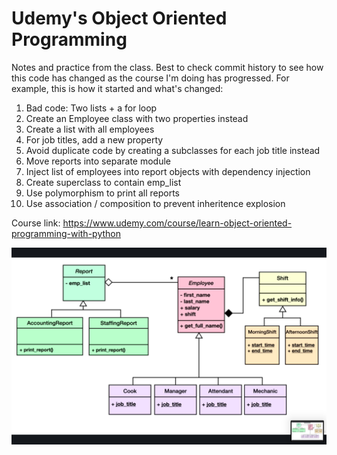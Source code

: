 # Udemy's Object Oriented Programming

Notes and practice from the class. Best to check commit history to see how this code has changed as the course I'm doing has progressed. For example, this is how it started and what's changed:

1. Bad code: Two lists + a for loop
2. Create an Employee class with two properties instead
3. Create a list with all employees
4. For job titles, add a new property
5. Avoid duplicate code by creating a subclasses for each job title instead
6. Move reports into separate module
7. Inject list of employees into report objects with dependency injection
8. Create superclass to contain emp_list
9. Use polymorphism to print all reports
10. Use association / composition to prevent inheritence explosion

Course link: <https://www.udemy.com/course/learn-object-oriented-programming-with-python>

![Diagram of classes](img/uml.png)
